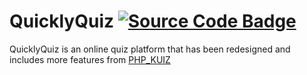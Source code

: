 # QuicklyQuiz <a href="https://github.com/anirbandutta9/php_kuiz.git"><img src="https://img.shields.io/badge/click-for%20source%20code-orange" alt="Source Code Badge"></a>

QuicklyQuiz is an online quiz platform that has been redesigned and includes more features from [PHP_KUIZ](https://github.com/anirbandutta9/php_kuiz.git)
